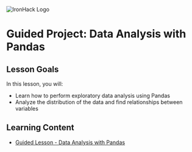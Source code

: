 ![IronHack Logo](https://s3-eu-west-1.amazonaws.com/ih-materials/uploads/upload_d5c5793015fec3be28a63c4fa3dd4d55.png)

# Guided Project: Data Analysis with Pandas

## Lesson Goals

In this lesson, you will:

- Learn how to perform exploratory data analysis using Pandas
- Analyze the distribution of the data and find relationships between variables

## Learning Content

- [Guided Lesson - Data Analysis with Pandas](pandas-data-analysis.md)
